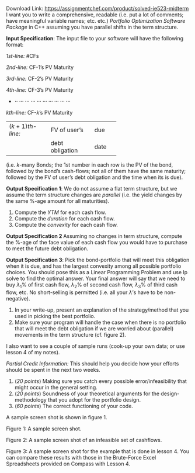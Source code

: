 Download Link: https://assignmentchef.com/product/solved-ie523-midterm
<br>
I want you to write a comprehensive, readable (i.e. put a lot of comments; have meaningful variable names; etc. etc.) <em>Portfolio Optimization Software Package </em>in C++ assuming you have parallel shifts in the term structure.

<strong>Input Specification</strong>: The input file to your software will have the following format:

<em>1st-line:                      </em>#CFs

<em>2nd-line:                    </em>CF-1’s PV                Maturity

<em>3rd-line:                     </em>CF-2’s PV                Maturity

<em>4th-line:                     </em>CF-3’s PV                Maturity

<ul>

 <li>·· ··· ···         ···        ···        ···        ···          ···          ···          ···</li>

</ul>

<em>kth-line:                      </em>CF-<em>k</em>’s PV                Maturity

<table width="254">

 <tbody>

  <tr>

   <td width="98">(<em>k </em>+ 1)<em>th-line:</em></td>

   <td width="104">FV of user’s</td>

   <td width="52">due</td>

  </tr>

  <tr>

   <td width="98"> </td>

   <td width="104">debt obligation</td>

   <td width="52">date</td>

  </tr>

 </tbody>

</table>

(i.e. <em>k</em>-many Bonds; the 1st number in each row is the PV of the bond, followed by the bond’s cash-flows; not all of them have the same maturity; followed by the FV of user’s debt obligation and the time when its is due).

<strong>Output Specification 1</strong>: We do not assume a flat term structure, but we assume the term structure changes are <em>parallel </em>(i.e. the yield changes by the same %-age amount for all maturities).

<ol>

 <li>Compute the <em>YTM </em>for each cash flow.</li>

 <li>Compute the <em>duration </em>for each cash flow.</li>

 <li>Compute the <em>convexity </em>for each cash flow.</li>

</ol>

<strong>Output Specification 2 </strong>Assuming no changes in term structure, compute the %-age of the face value of each cash flow you would have to purchase to meet the future debt obligation.

<strong>Output Specification 3</strong>: Pick the bond-portfolio that will meet this obligation when it is due, and has the largest convexity among all possible portfolio choices. You should pose this as a Linear Programming Problem and use lp solve to find the optimal answer. Your final answer will say that we need to buy <em>λ</em><sub>1</sub>% of first cash flow, <em>λ</em><sub>2</sub>% of second cash flow, <em>λ</em><sub>3</sub>% of third cash flow, etc. No short-selling is permitted (i.e. all your <em>λ</em>’s have to be non-negative).

<ol>

 <li>In your write-up, present an explanation of the strategy/method that you used in picking the best portfolio.</li>

 <li>Make sure your program will handle the case when there is no portfolio that will meet the debt obligation if we are worried about (parallel) movements in the term structure (cf. figure 2).</li>

</ol>

I also want to see a couple of sample runs (cook-up your own data; or use lesson 4 of my notes).

<em>Partial Credit Information: </em>This should help you decide how your efforts should be spent in the next two weeks.

<ol>

 <li>(<em>20 points</em>) Making sure you catch every possible error/infeasibility that might occur in the general setting.</li>

 <li>(<em>20 points</em>) Soundness of your theoretical arguments for the design-methodology that you adopt for the portfolio design.</li>

 <li>(<em>60 points</em>) The correct functioning of your code.</li>

</ol>

A sample screen shot is shown in figure 1.

Figure 1: A sample screen shot.

Figure 2: A sample screen shot of an infeasible set of cashflows.

Figure 3: A sample screen shot for the example that is done in lesson 4. You can compare these results with those in the Brute-Force Excel Spreadsheets provided on Compass with Lesson 4.